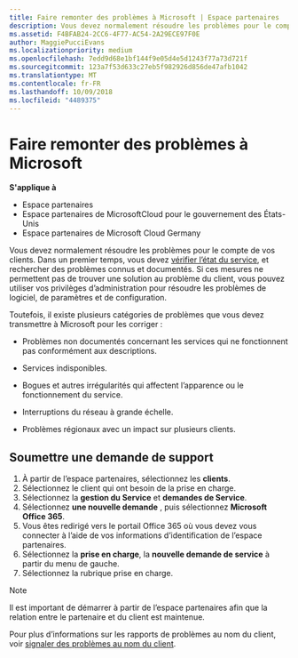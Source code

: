 ```yaml
---
title: Faire remonter des problèmes à Microsoft | Espace partenaires
description: Vous devez normalement résoudre les problèmes pour le compte de vos clients.
ms.assetid: F4BFAB24-2CC6-4F77-AC54-2A29ECE97F0E
author: MaggiePucciEvans
ms.localizationpriority: medium
ms.openlocfilehash: 7edd9d68e1bf144f9e05d4e5d1243f77a73d721f
ms.sourcegitcommit: 123a7f53d633c27eb5f982926d856de47afb1042
ms.translationtype: MT
ms.contentlocale: fr-FR
ms.lasthandoff: 10/09/2018
ms.locfileid: "4489375"
---
```

# <a name="escalate-problems-to-microsoft"></a>Faire remonter des problèmes à Microsoft

**S'applique à**

-  Espace partenaires
-  Espace partenaires de MicrosoftCloud pour le gouvernement des États-Unis
-  Espace partenaires de Microsoft Cloud Germany

Vous devez normalement résoudre les problèmes pour le compte de vos clients. Dans un premier temps, vous devez [vérifier l’état du service](check-service-health.md), et rechercher des problèmes connus et documentés. Si ces mesures ne permettent pas de trouver une solution au problème du client, vous pouvez utiliser vos privilèges d’administration pour résoudre les problèmes de logiciel, de paramètres et de configuration.

Toutefois, il existe plusieurs catégories de problèmes que vous devez transmettre à Microsoft pour les corriger :

-   Problèmes non documentés concernant les services qui ne fonctionnent pas conformément aux descriptions.

-   Services indisponibles.

-   Bogues et autres irrégularités qui affectent l’apparence ou le fonctionnement du service.

-   Interruptions du réseau à grande échelle.

-   Problèmes régionaux avec un impact sur plusieurs clients.

## <a name="submit-a-support-request"></a>Soumettre une demande de support

1. À partir de l’espace partenaires, sélectionnez les **clients**.
2. Sélectionnez le client qui ont besoin de la prise en charge.
3. Sélectionnez la **gestion du Service** et **demandes de Service**.
4. Sélectionnez **une nouvelle demande** , puis sélectionnez **Microsoft Office 365**.
5. Vous êtes redirigé vers le portail Office 365 où vous devez vous connecter à l’aide de vos informations d’identification de l’espace partenaires.
6. Sélectionnez la **prise en charge**, la **nouvelle demande de service** à partir du menu de gauche.
7. Sélectionnez la rubrique prise en charge.

>[!NOTE]
>Il est important de démarrer à partir de l’espace partenaires afin que la relation entre le partenaire et du client est maintenue. 


Pour plus d’informations sur les rapports de problèmes au nom du client, voir [signaler des problèmes au nom du client](report-problems-on-behalf-of-a-customer.md).

 

 




